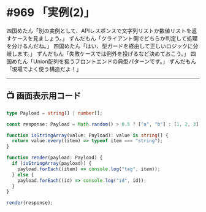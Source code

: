 # #969 「実例(2)」

四国めたん「別の実例として、APIレスポンスで文字列リストか数値リストを返すケースを見ましょう。」
ずんだもん「クライアント側でどちらか判定して処理を分けるんだね。」
四国めたん「はい、型ガードを経由して正しいロジックに分岐します。」
ずんだもん「失敗ケースでは例外を投げるなど決めておこう。」
四国めたん「Union配列を扱うフロントエンドの典型パターンです。」
ずんだもん「現場でよく使う構造だよ！」

---

## 📺 画面表示用コード

```typescript
type Payload = string[] | number[];

const response: Payload = Math.random() > 0.5 ? ["a", "b"] : [1, 2, 3];

function isStringArray(value: Payload): value is string[] {
  return value.every((item) => typeof item === "string");
}

function render(payload: Payload) {
  if (isStringArray(payload)) {
    payload.forEach((item) => console.log("tag", item));
  } else {
    payload.forEach((id) => console.log("id", id));
  }
}

render(response);
```
